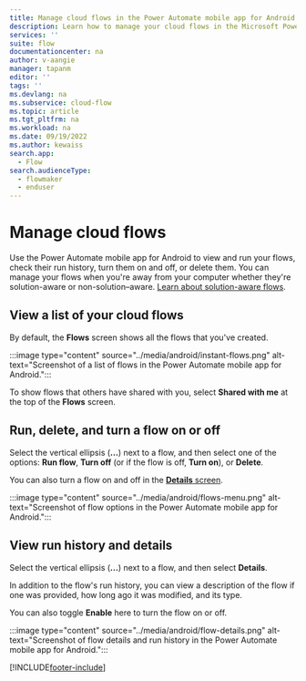 ```yaml
---
title: Manage cloud flows in the Power Automate mobile app for Android
description: Learn how to manage your cloud flows in the Microsoft Power Automate mobile app for Android.
services: ''
suite: flow
documentationcenter: na
author: v-aangie
manager: tapanm
editor: ''
tags: ''
ms.devlang: na
ms.subservice: cloud-flow
ms.topic: article
ms.tgt_pltfrm: na
ms.workload: na
ms.date: 09/19/2022
ms.author: kewaiss
search.app: 
  - Flow
search.audienceType: 
  - flowmaker
  - enduser
---
```


# Manage cloud flows

Use the Power Automate mobile app for Android to view and run your flows, check their run history, turn them on and off, or delete them. You can manage your flows when you're away from your computer whether they're solution-aware or non-solution&ndash;aware. [Learn about solution-aware flows](../overview-solution-flows.md).

## View a list of your cloud flows

By default, the **Flows** screen shows all the flows that you've created.

:::image type="content" source="../media/android/instant-flows.png" alt-text="Screenshot of a list of flows in the Power Automate mobile app for Android.":::

To show flows that others have shared with you, select **Shared with me** at the top of the **Flows** screen.

## Run, delete, and turn a flow on or off

Select the vertical ellipsis (**...**) next to a flow, and then select one of the options: **Run flow**, **Turn off** (or if the flow is off, **Turn on**), or **Delete**.

You can also turn a flow on and off in the [**Details** screen](#view-run-history-and-details).

:::image type="content" source="../media/android/flows-menu.png" alt-text="Screenshot of flow options in the Power Automate mobile app for Android.":::

## View run history and details

Select the vertical ellipsis (**...**) next to a flow, and then select **Details**.

In addition to the flow's run history, you can view a description of the flow if one was provided, how long ago it was modified, and its type.

You can also toggle **Enable** here to turn the flow on or off.

:::image type="content" source="../media/android/flow-details.png" alt-text="Screenshot of flow details and run history in the Power Automate mobile app for Android.":::

[!INCLUDE[footer-include](../includes/footer-banner.md)]
